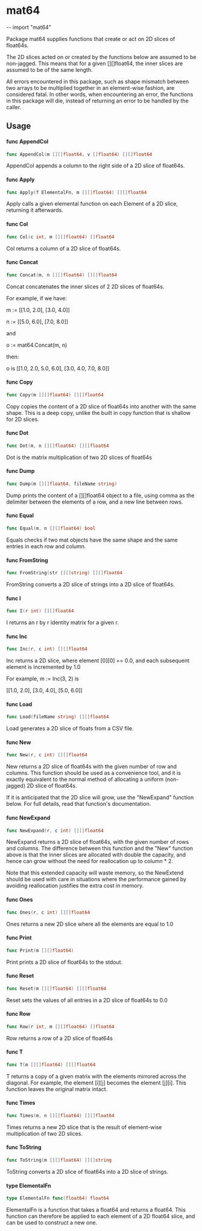 # mat64
--
    import "mat64"

Package mat64 supplies functions that create or act on 2D slices of float64s.

The 2D slices acted on or created by the functions below are assumed to be
non-jagged. This means that for a given [][]float64, the inner slices are
assumed to be of the same length.

All errors encountered in this package, such as shape mismatch between two
arrays to be multiplied together in an element-wise fashion, are considered
fatal. In other words, when encountering an error, the functions in this package
will die, instead of returning an error to be handled by the caller.

## Usage

#### func  AppendCol

```go
func AppendCol(m [][]float64, v []float64) [][]float64
```
AppendCol appends a column to the right side of a 2D slice of float64s.

#### func  Apply

```go
func Apply(f ElementalFn, m [][]float64) [][]float64
```
Apply calls a given elemental function on each Element of a 2D slice, returning
it afterwards.

#### func  Col

```go
func Col(c int, m [][]float64) []float64
```
Col returns a column of a 2D slice of float64s.

#### func  Concat

```go
func Concat(m, n [][]float64) [][]float64
```
Concat concatenates the inner slices of 2 2D slices of float64s.

For example, if we have:

m := [[1.0, 2.0], [3.0, 4.0]]

n := [[5.0, 6.0], [7.0, 8.0]]

and

o := mat64.Concat(m, n)

then:

o is [[1.0, 2.0, 5.0, 6.0], [3.0, 4.0, 7.0, 8.0]]

#### func  Copy

```go
func Copy(m [][]float64) [][]float64
```
Copy copies the content of a 2D slice of float64s into another with the same
shape. This is a deep copy, unlike the built in copy function that is shallow
for 2D slices.

#### func  Dot

```go
func Dot(m, n [][]float64) [][]float64
```
Dot is the matrix multiplication of two 2D slices of float64s

#### func  Dump

```go
func Dump(m [][]float64, fileName string)
```
Dump prints the content of a [][]float64 object to a file, using comma as the
delimiter between the elements of a row, and a new line between rows.

#### func  Equal

```go
func Equal(m, n [][]float64) bool
```
Equals checks if two mat objects have the same shape and the same entries in
each row and column.

#### func  FromString

```go
func FromString(str [][]string) [][]float64
```
FromString converts a 2D slice of strings into a 2D slice of float64s.

#### func  I

```go
func I(r int) [][]float64
```
I returns an r by r identity matrix for a given r.

#### func  Inc

```go
func Inc(r, c int) [][]float64
```
Inc returns a 2D slice, where element [0][0] == 0.0, and each subsequent element
is incremented by 1.0

For example, m := Inc(3, 2) is

[[1.0, 2.0], [3.0, 4.0], [5.0, 6.0]]

#### func  Load

```go
func Load(fileName string) [][]float64
```
Load generates a 2D slice of floats from a CSV file.

#### func  New

```go
func New(r, c int) [][]float64
```
New returns a 2D slice of float64s with the given number of row and columns.
This function should be used as a convenience tool, and it is exactly equivalent
to the normal method of allocating a uniform (non-jagged) 2D slice of float64s.

If it is anticipated that the 2D slice will grow, use the "NewExpand" function
below. For full details, read that function's documentation.

#### func  NewExpand

```go
func NewExpand(r, c int) [][]float64
```
NewExpand returns a 2D slice of float64s, with the given number of rows and
columns. The difference between this function and the "New" function above is
that the inner slices are allocated with double the capacity, and hence can grow
without the need for reallocation up to column * 2.

Note that this extended capacity will waste memory, so the NewExtend should be
used with care in situations where the performance gained by avoiding
reallocation justifies the extra cost in memory.

#### func  Ones

```go
func Ones(r, c int) [][]float64
```
Ones returns a new 2D slice where all the elements are equal to 1.0

#### func  Print

```go
func Print(m [][]float64)
```
Print prints a 2D slice of float64s to the stdout.

#### func  Reset

```go
func Reset(m [][]float64) [][]float64
```
Reset sets the values of all entries in a 2D slice of float64s to 0.0

#### func  Row

```go
func Row(r int, m [][]float64) []float64
```
Row returns a row of a 2D slice of float64s

#### func  T

```go
func T(m [][]float64) [][]float64
```
T returns a copy of a given matrix with the elements mirrored across the
diagonal. For example, the element [i][j] becomes the element [j][i]. This
function leaves the original matrix intact.

#### func  Times

```go
func Times(m, n [][]float64) [][]float64
```
Times returns a new 2D slice that is the result of element-wise multiplication
of two 2D slices.

#### func  ToString

```go
func ToString(m [][]float64) [][]string
```
ToString converts a 2D slice of float64s into a 2D slice of strings.

#### type ElementalFn

```go
type ElementalFn func(float64) float64
```

ElementalFn is a function that takes a float64 and returns a float64. This
function can therefore be applied to each element of a 2D float64 slice, and can
be used to construct a new one.

